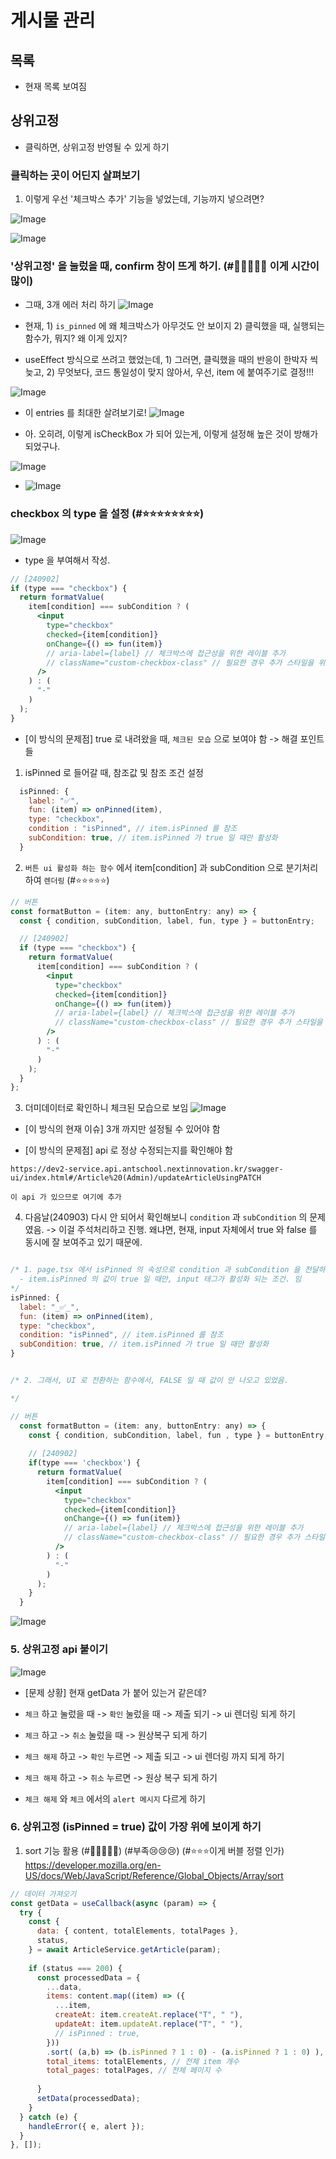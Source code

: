 
# 게시물 관리

## 목록

- 현재 목록 보여짐

## 상위고정

- 클릭하면, 상위고정 반영될 수 있게 하기

### 클릭하는 곳이 어딘지 살펴보기

1. 이렇게 우선 '체크박스 추가' 기능을 넣었는데, 기능까지 넣으려면?

![Image](https://i.imgur.com/sxNZ3KY.png)

![Image](https://i.imgur.com/mwfCGPG.png)

### '상위고정' 을 눌렀을 때, confirm 창이 뜨게 하기. (#📛📛📛📛📛 이게 시간이 많이)

- 그때, 3개 에러 처리 하기
  ![Image](https://i.imgur.com/BoPHaCC.png)

- 현재, 1) `is_pinned` 에 왜 체크박스가 아무것도 안 보이지 2) 클릭했을 때, 실행되는 함수가, 뭐지? 왜 이게 있지?

- useEffect 방식으로 쓰려고 했었는데, 1) 그러면, 클릭했을 때의 반응이 한박자 씩 늦고, 2) 무엇보다, 코드 통일성이 맞지 않아서, 우선, item 에 붙여주기로 결정!!!

![Image](https://i.imgur.com/6FcHdcw.png)

- 이 entries 를 최대한 살려보기로!
  ![Image](https://i.imgur.com/2o0s2Kt.png)

- 아. 오히려, 이렇게 isCheckBox 가 되어 있는게, 이렇게 설정해 높은 것이 방해가 되었구나.

![Image](https://i.imgur.com/fB2OQvx.png)

- ![Image](https://i.imgur.com/QpzbNwB.png)

### checkbox 의 type 을 설정 (#⭐⭐⭐⭐⭐⭐⭐⭐)

![Image](https://i.imgur.com/ZHA1GBQ.png)

- type 을 부여해서 작성.

```jsx
// [240902]
if (type === "checkbox") {
  return formatValue(
    item[condition] === subCondition ? (
      <input
        type="checkbox"
        checked={item[condition]}
        onChange={() => fun(item)}
        // aria-label={label} // 체크박스에 접근성을 위한 레이블 추가
        // className="custom-checkbox-class" // 필요한 경우 추가 스타일을 위한 클래스
      />
    ) : (
      "-"
    )
  );
}
```

- [이 방식의 문제점] true 로 내려왔을 때, `체크된 모습` 으로 보여야 함 -> 해결 포인트들 

1. isPinned 로 들어갈 때, 참조값 및 참조 조건 설정

```jsx
  isPinned: {
    label: "✅",
    fun: (item) => onPinned(item),
    type: "checkbox",
    condition : "isPinned", // item.isPinned 를 참조
    subCondition: true, // item.isPinned 가 true 일 때만 활성화
  }
```


2. `버튼 ui 활성화 하는 함수` 에서 item[condition] 과 subCondition 으로 분기처리하여 `렌더링` (#⭐⭐⭐⭐⭐)

```jsx
// 버튼
const formatButton = (item: any, buttonEntry: any) => {
  const { condition, subCondition, label, fun, type } = buttonEntry;

  // [240902]
  if (type === "checkbox") {
    return formatValue(
      item[condition] === subCondition ? (
        <input
          type="checkbox"
          checked={item[condition]}
          onChange={() => fun(item)}
          // aria-label={label} // 체크박스에 접근성을 위한 레이블 추가
          // className="custom-checkbox-class" // 필요한 경우 추가 스타일을 위한 클래스
        />
      ) : (
        "-"
      )
    );
  }
};
```

3. 더미데이터로 확인하니 체크된 모습으로 보임 
![Image](https://i.imgur.com/qJMiDpt.png)


- [이 방식의 현재 이슈] 3개 까지만 설정될 수 있어야 함


- [이 방식의 문제점] api 로 정상 수정되는지를 확인해야 함
```
https://dev2-service.api.antschool.nextinnovation.kr/swagger-ui/index.html#/Article%20(Admin)/updateArticleUsingPATCH

이 api 가 있으므로 여기에 추가
```


4. 다음날(240903) 다시 안 되어서 확인해보니 `condition` 과 `subCondition` 의 문제 였음. -> 이걸 주석처리하고 진행. 왜냐면, 현재, input 자체에서 true 와 false 를 동시에 잘 보여주고 있기 때문에.

```jsx

/* 1. page.tsx 에서 isPinned 의 속성으로 condition 과 subCondition 을 전달하는데 
  - item.isPinned 의 값이 true 일 때만, input 태그가 활성화 되는 조건. 임 
*/
isPinned: {
  label: "_✅_",
  fun: (item) => onPinned(item),
  type: "checkbox",
  condition: "isPinned", // item.isPinned 를 참조
  subCondition: true, // item.isPinned 가 true 일 때만 활성화
}


/* 2. 그래서, UI 로 전환하는 함수에서, FALSE 일 때 값이 안 나오고 있었음.

*/

// 버튼
  const formatButton = (item: any, buttonEntry: any) => {
    const { condition, subCondition, label, fun , type } = buttonEntry;
    
    // [240902]
    if(type === 'checkbox') {
      return formatValue(
        item[condition] === subCondition ? (
          <input
            type="checkbox"
            checked={item[condition]}
            onChange={() => fun(item)}
            // aria-label={label} // 체크박스에 접근성을 위한 레이블 추가
            // className="custom-checkbox-class" // 필요한 경우 추가 스타일을 위한 클래스
          />
        ) : (
          "-"
        )
      );
    }
  }

```

![Image](https://i.imgur.com/f5MOtsC.png)



### 5. 상위고정 api 붙이기 

![Image](https://i.imgur.com/8kUoSQn.png)

- [문제 상황] 현재 getData 가 붙어 있는거 같은데?


- `체크` 하고 눌렀을 때 -> `확인` 눌렀을 때 -> 제출 되기 -> ui 렌더링 되게 하기 


- `체크` 하고 -> `취소` 눌렀을 때 -> 원상복구 되게 하기 


- `체크 해제` 하고 -> `확인` 누르면 -> 제출 되고 -> ui 렌더링 까지 되게 하기 


- `체크 해제` 하고 -> `취소` 누르면 -> 원상 복구 되게 하기 


- `체크 해제` 와 `체크` 에서의 `alert 메시지` 다르게 하기 


### 6. 상위고정 (isPinned = true) 값이 가장 위에 보이게 하기 

1. sort 기능 활용 (#📛📛📛📛📛) (#부족😢😢😢) (#⭐⭐⭐이게 버블 정렬 인가)
https://developer.mozilla.org/en-US/docs/Web/JavaScript/Reference/Global_Objects/Array/sort

```jsx
// 데이터 가져오기
const getData = useCallback(async (param) => {
  try {
    const {
      data: { content, totalElements, totalPages },
      status,
    } = await ArticleService.getArticle(param);
    
    if (status === 200) {
      const processedData = {
        ...data,
        items: content.map((item) => ({
          ...item,
          createAt: item.createAt.replace("T", " "),
          updateAt: item.updateAt.replace("T", " "),
          // isPinned : true,
        }))
        .sort( (a,b) => (b.isPinned ? 1 : 0) - (a.isPinned ? 1 : 0) ), // 상단고정 된 것 정렬
        total_items: totalElements, // 전체 item 개수
        total_pages: totalPages, // 전체 페이지 수
        
      }
      setData(processedData);
    }
  } catch (e) {
    handleError({ e, alert });
  }
}, []);
```




